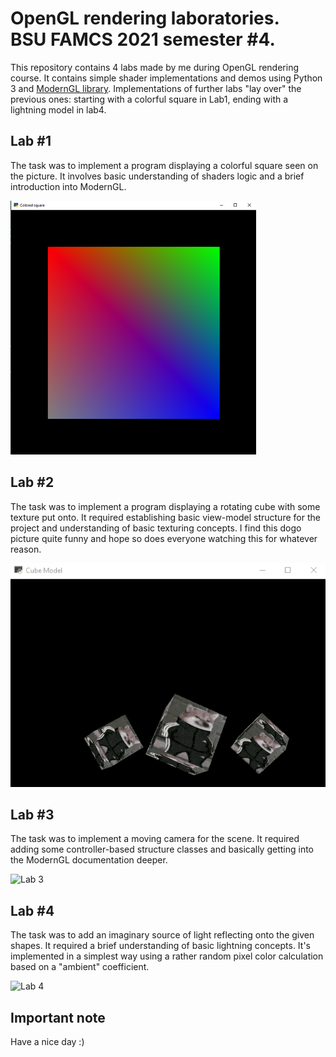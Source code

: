 # OpenGL rendering laboratories. <br/> BSU FAMCS 2021 semester #4.

This repository contains 4 labs made by me during OpenGL rendering course.
It contains simple shader implementations and demos using Python 3 and [ModernGL library](https://github.com/moderngl/moderngl).
Implementations of further labs "lay over" the previous ones: starting with a colorful square in Lab1, ending with a lightning model in lab4.

## Lab #1
The task was to implement a program displaying a colorful square seen on the picture. 
It involves basic understanding of shaders logic and a brief introduction into ModernGL.

![Lab 1](./presentation/images/lab1.png)

## Lab #2
The task was to implement a program displaying a rotating cube with some texture put onto. 
It required establishing basic view-model structure for the project and understanding of basic texturing concepts.
I find this dogo picture quite funny and hope so does everyone watching this for whatever reason.

![Lab 2](./presentation/images/lab2.gif)

## Lab #3
The task was to implement a moving camera for the scene. 
It required adding some controller-based structure classes and basically getting into the ModernGL documentation deeper.

![Lab 3](./presentation/images/lab3.gif)

## Lab #4
The task was to add an imaginary source of light reflecting onto the given shapes.
It required a brief understanding of basic lightning concepts. It's implemented in a simplest way using a rather random pixel color calculation based on a "ambient" coefficient.

![Lab 4](./presentation/images/lab4.gif)

## Important note
Have a nice day :)
